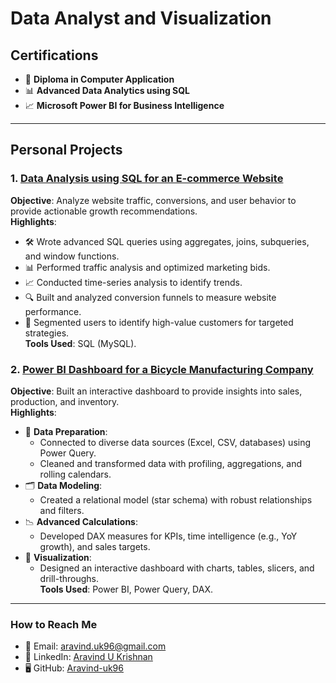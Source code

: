 # **Data Analyst and Visualization**

## **Certifications**
- 📜 **Diploma in Computer Application**  
- 📊 **Advanced Data Analytics using SQL**  
- 📈 **Microsoft Power BI for Business Intelligence**

---

## **Personal Projects**

### **1. [Data Analysis using SQL for an E-commerce Website](project1.md)**  
**Objective**: Analyze website traffic, conversions, and user behavior to provide actionable growth recommendations.  
**Highlights**:  
- 🛠 Wrote advanced SQL queries using aggregates, joins, subqueries, and window functions.  
- 📊 Performed traffic analysis and optimized marketing bids.  
- 📈 Conducted time-series analysis to identify trends.  
- 🔍 Built and analyzed conversion funnels to measure website performance.  
- 👥 Segmented users to identify high-value customers for targeted strategies.  
**Tools Used**: SQL (MySQL).  



### **2. [Power BI Dashboard for a Bicycle Manufacturing Company](project2.md)**  
**Objective**: Built an interactive dashboard to provide insights into sales, production, and inventory.  
**Highlights**:  
- 🔄 **Data Preparation**:  
  - Connected to diverse data sources (Excel, CSV, databases) using Power Query.  
  - Cleaned and transformed data with profiling, aggregations, and rolling calendars.  
- 🗂 **Data Modeling**:  
  - Created a relational model (star schema) with robust relationships and filters.  
- 📉 **Advanced Calculations**:  
  - Developed DAX measures for KPIs, time intelligence (e.g., YoY growth), and sales targets.  
- 🎨 **Visualization**:  
  - Designed an interactive dashboard with charts, tables, slicers, and drill-throughs.  
**Tools Used**: Power BI, Power Query, DAX.

---

### **How to Reach Me**
- 📧 Email: [aravind.uk96@gmail.com](mailto:aravind.uk96@gmail.com)  
- 💼 LinkedIn: [Aravind U Krishnan](www.linkedin.com/in/aravind-krishnan-22b3631b5) 
- 🖥 GitHub: [Aravind-uk96](https://github.com/Aravind-uk96/portfolio.github.io)
